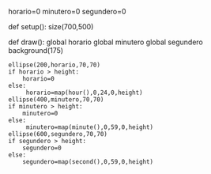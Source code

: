 horario=0
minutero=0
segundero=0

def setup():
    size(700,500)
    
def draw():
    global horario
    global minutero
    global segundero
    background(175)
    
    ellipse(200,horario,70,70)
    if horario > height:
        horario=0
    else:
         horario=map(hour(),0,24,0,height)
    ellipse(400,minutero,70,70)
    if minutero > height:
        minutero=0
    else:
         minutero=map(minute(),0,59,0,height)
    ellipse(600,segundero,70,70)
    if segundero > height:
        segundero=0
    else:
        segundero=map(second(),0,59,0,height)
